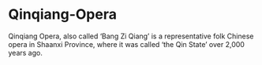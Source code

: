 # Qinqiang-Opera
Qinqiang Opera, also called ‘Bang Zi Qiang’ is a representative folk Chinese opera in Shaanxi Province, where it was called ‘the Qin State’ over 2,000 years ago.
